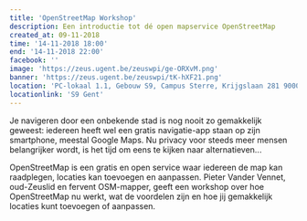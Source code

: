 ```yaml
---
title: 'OpenStreetMap Workshop'
description: Een introductie tot dé open mapservice OpenStreetMap
created_at: 09-11-2018
time: '14-11-2018 18:00'
end: '14-11-2018 22:00'
facebook: ''
image: 'https://zeus.ugent.be/zeuswpi/ge-ORXvM.png'
banner: 'https://zeus.ugent.be/zeuswpi/tK-hXF21.png'
location: 'PC-lokaal 1.1, Gebouw S9, Campus Sterre, Krijgslaan 281 9000 Gent'
locationlink: 'S9 Gent'
---
```


Je navigeren door een onbekende stad is nog nooit zo gemakkelijk geweest: iedereen
heeft wel een gratis navigatie-app staan op zijn smartphone, meestal Google Maps.
Nu privacy voor steeds meer mensen belangrijker wordt, is het tijd om eens te kijken naar alternatieven...

OpenStreetMap is een gratis en open service waar iedereen de map kan raadplegen, locaties kan toevoegen en aanpassen. 
Pieter Vander Vennet, oud-Zeuslid en fervent OSM-mapper, geeft een workshop over hoe OpenStreetMap nu werkt, wat de voordelen zijn en hoe jij gemakkelijk locaties kunt toevoegen of aanpassen.
